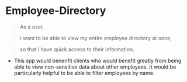 # Employee-Directory

>As a user, 

>I want to be able to view my entire employee directory at once,

>so that I have quick access to their information.

* This spp would benenfit clients who would benefit greatly from being able to view non-sensitive data about other employees. It would be particularly helpful to be able to filter employees by name.